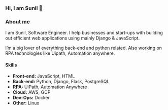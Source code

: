 ### Hi, I am Sunil 👋

### About me

I am Sunil, Software Engineer. I help businesses and start-ups with building out efficient web applications using mainly Django & JavaScript.

I’m a big lover of everything back-end and python related. Also working on RPA technologies like Uipath, Automation anywhere.

#### Skills
- **Front-end:** JavaScript, HTML
- **Back-end:** Python, Django, Flask, PostgreSQL
- **RPA:** UiPath, Automation Anywhere
- **Cloud:** AWS, GCP
- **Dev-Ops:** Docker
- **Other:** Linux
